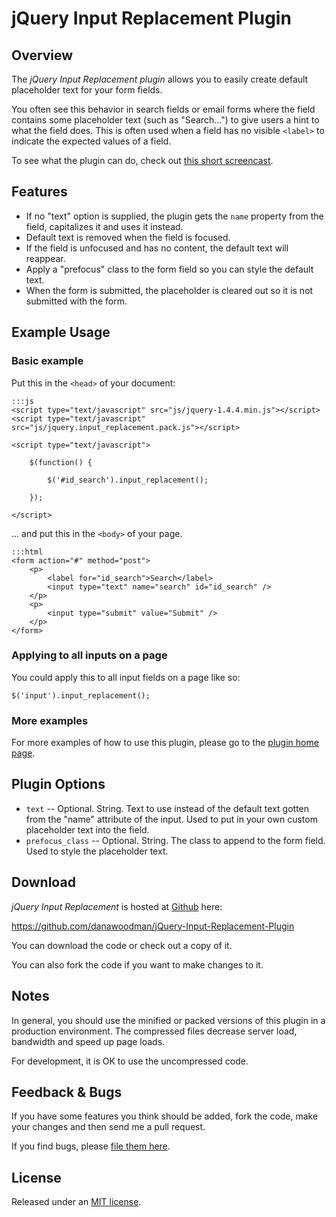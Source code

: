 # jQuery Input Replacement Plugin

## Overview

The *jQuery Input Replacement plugin* allows you to easily create default placeholder text for your form fields. 

You often see this behavior in search fields or email forms where the field contains some placeholder text (such as "Search...") to give users a hint to what the field does. This is often used when a field has no visible `<label>` to indicate the expected values of a field.
    
To see what the plugin can do, check out [this short screencast](http://content.screencast.com/users/woodman.dana/folders/Jing/media/485a2c24-b22d-4c15-97b3-2e95e0c1584a/jingh264player.swf).


## Features

* If no "text" option is supplied, the plugin gets the `name` property from the field, capitalizes it and uses it instead.
* Default text is removed when the field is focused.
* If the field is unfocused and has no content, the default text will reappear.
* Apply a "prefocus" class to the form field so you can style the default text.
* When the form is submitted, the placeholder is cleared out so it is not submitted with the form.


## Example Usage


### Basic example

Put this in the `<head>` of your document:

    :::js
    <script type="text/javascript" src="js/jquery-1.4.4.min.js"></script>
    <script type="text/javascript" src="js/jquery.input_replacement.pack.js"></script>
    
    <script type="text/javascript">
    
        $(function() {
            
            $('#id_search').input_replacement();
            
        });
    
    </script>

... and put this in the `<body>` of your page.

    :::html
    <form action="#" method="post">
        <p>
            <label for="id_search">Search</label>
            <input type="text" name="search" id="id_search" />
        </p>
        <p>
            <input type="submit" value="Submit" />
        </p>
    </form>

### Applying to all inputs on a page

You could apply this to all input fields on a page like so:

    $('input').input_replacement();
    
### More examples

For more examples of how to use this plugin, please go to the [plugin home page](http://www.danawoodman.com/).


## Plugin Options

* `text` -- Optional. String. Text to use instead of the default text gotten from the "name" attribute of the input. Used to put in your own custom placeholder text into the field.
* `prefocus_class` -- Optional. String. The class to append to the form field. Used to style the placeholder text.


## Download

*jQuery Input Replacement* is hosted at [Github](http://www.github.com/) here:

<https://github.com/danawoodman/jQuery-Input-Replacement-Plugin>

You can download the code or check out a copy of it. 

You can also fork the code if you want to make changes to it. 


## Notes

In general, you should use the minified or packed versions of this plugin in a production environment. The compressed files decrease server load, bandwidth and speed up page loads. 

For development, it is OK to use the uncompressed code.


## Feedback & Bugs

If you have some features you think should be added, fork the code, make your changes and then send me a pull request.

If you find bugs, please [file them here](https://github.com/danawoodman/jQuery-Input-Replacement-Plugin/issues).


## License

Released under an [MIT license](http://www.opensource.org/licenses/mit-license.php).
